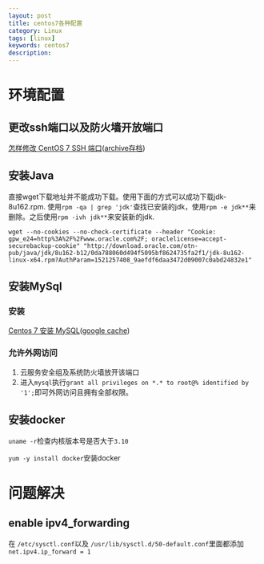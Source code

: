 ```yaml
---
layout: post
title: centos7各种配置
category: Linux
tags: [linux]
keywords: centos7
description:
---
```



# 环境配置

## 更改ssh端口以及防火墙开放端口
[怎样修改 CentOS 7 SSH 端口](https://sebastianblade.com/how-to-modify-ssh-port-in-centos7/)([archive存档](https://web.archive.org/web/20180317035653/https://sebastianblade.com/how-to-modify-ssh-port-in-centos7/))


## 安装Java
直接wget下载地址并不能成功下载。使用下面的方式可以成功下载jdk-8u162.rpm.
使用`rpm -qa | grep 'jdk'`查找已安装的jdk，使用`rpm -e jdk**`来删除。之后使用`rpm -ivh jdk**`来安装新的jdk.

```
wget --no-cookies --no-check-certificate --header "Cookie: gpw_e24=http%3A%2F%2Fwww.oracle.com%2F; oraclelicense=accept-securebackup-cookie" "http://download.oracle.com/otn-pub/java/jdk/8u162-b12/0da788060d494f5095bf8624735fa2f1/jdk-8u162-linux-x64.rpm?AuthParam=1521257408_9aefdf6daa3472d09007c0abd24832e1"
```

## 安装MySql

### 安装

[Centos 7 安装 MySQL](https://www.jianshu.com/p/7cccdaa2d177)([google cache](https://webcache.googleusercontent.com/search?q=cache:E4urk8c-wMYJ:https://www.jianshu.com/p/7cccdaa2d177+&cd=1&hl=zh-CN&ct=clnk&gl=cn))

### 允许外网访问
1. 云服务安全组及系统防火墙放开该端口
2. 进入`mysql`执行`grant all privileges on *.* to root@% identified by '1';`即可外网访问且拥有全部权限。


## 安装docker
`uname -r`检查内核版本号是否大于`3.10`

`yum -y install docker`安装docker

# 问题解决

## enable ipv4_forwarding
在 `/etc/sysctl.conf`以及 `/usr/lib/sysctl.d/50-default.conf`里面都添加`net.ipv4.ip_forward = 1 `

